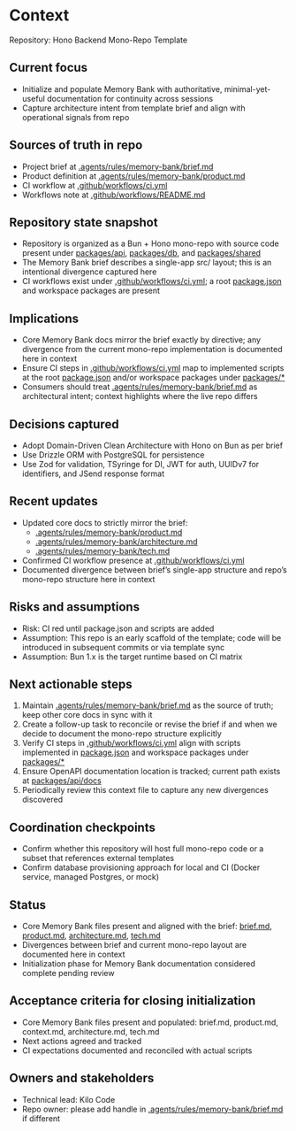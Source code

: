 # Context

Repository: Hono Backend Mono-Repo Template

## Current focus
- Initialize and populate Memory Bank with authoritative, minimal-yet-useful documentation for continuity across sessions
- Capture architecture intent from template brief and align with operational signals from repo

## Sources of truth in repo
- Project brief at [.agents/rules/memory-bank/brief.md](.agents/rules/memory-bank/brief.md)
- Product definition at [.agents/rules/memory-bank/product.md](.agents/rules/memory-bank/product.md)
- CI workflow at [.github/workflows/ci.yml](.github/workflows/ci.yml)
- Workflows note at [.github/workflows/README.md](.github/workflows/README.md)

## Repository state snapshot
- Repository is organized as a Bun + Hono mono-repo with source code present under [packages/api](packages/api), [packages/db](packages/db), and [packages/shared](packages/shared)
- The Memory Bank brief describes a single-app src/ layout; this is an intentional divergence captured here
- CI workflows exist under [.github/workflows/ci.yml](.github/workflows/ci.yml); a root [package.json](package.json) and workspace packages are present

## Implications
- Core Memory Bank docs mirror the brief exactly by directive; any divergence from the current mono-repo implementation is documented here in context
- Ensure CI steps in [.github/workflows/ci.yml](.github/workflows/ci.yml) map to implemented scripts at the root [package.json](package.json) and/or workspace packages under [packages/*](packages)
- Consumers should treat [.agents/rules/memory-bank/brief.md](.agents/rules/memory-bank/brief.md) as architectural intent; context highlights where the live repo differs

## Decisions captured
- Adopt Domain-Driven Clean Architecture with Hono on Bun as per brief
- Use Drizzle ORM with PostgreSQL for persistence
- Use Zod for validation, TSyringe for DI, JWT for auth, UUIDv7 for identifiers, and JSend response format

## Recent updates
- Updated core docs to strictly mirror the brief:
  - [.agents/rules/memory-bank/product.md](.agents/rules/memory-bank/product.md)
  - [.agents/rules/memory-bank/architecture.md](.agents/rules/memory-bank/architecture.md)
  - [.agents/rules/memory-bank/tech.md](.agents/rules/memory-bank/tech.md)
- Confirmed CI workflow presence at [.github/workflows/ci.yml](.github/workflows/ci.yml)
- Documented divergence between brief’s single-app structure and repo’s mono-repo structure here in context

## Risks and assumptions
- Risk: CI red until package.json and scripts are added
- Assumption: This repo is an early scaffold of the template; code will be introduced in subsequent commits or via template sync
- Assumption: Bun 1.x is the target runtime based on CI matrix

## Next actionable steps
1. Maintain [.agents/rules/memory-bank/brief.md](.agents/rules/memory-bank/brief.md) as the source of truth; keep other core docs in sync with it
2. Create a follow-up task to reconcile or revise the brief if and when we decide to document the mono-repo structure explicitly
3. Verify CI steps in [.github/workflows/ci.yml](.github/workflows/ci.yml) align with scripts implemented in [package.json](package.json) and workspace packages under [packages/*](packages)
4. Ensure OpenAPI documentation location is tracked; current path exists at [packages/api/docs](packages/api/docs)
5. Periodically review this context file to capture any new divergences discovered

## Coordination checkpoints
- Confirm whether this repository will host full mono-repo code or a subset that references external templates
- Confirm database provisioning approach for local and CI (Docker service, managed Postgres, or mock)

## Status
- Core Memory Bank files present and aligned with the brief: [brief.md](.agents/rules/memory-bank/brief.md), [product.md](.agents/rules/memory-bank/product.md), [architecture.md](.agents/rules/memory-bank/architecture.md), [tech.md](.agents/rules/memory-bank/tech.md)
- Divergences between brief and current mono-repo layout are documented here in context
- Initialization phase for Memory Bank documentation considered complete pending review

## Acceptance criteria for closing initialization
- Core Memory Bank files present and populated: brief.md, product.md, context.md, architecture.md, tech.md
- Next actions agreed and tracked
- CI expectations documented and reconciled with actual scripts

## Owners and stakeholders
- Technical lead: Kilo Code
- Repo owner: please add handle in [.agents/rules/memory-bank/brief.md](.agents/rules/memory-bank/brief.md) if different